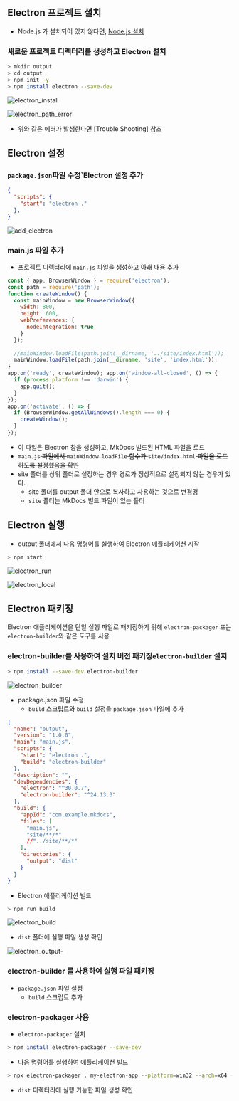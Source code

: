 ## Electron 프로젝트 설치 

- Node.js 가 설치되어 있지 않다면, [Node.js 설치](Node.js%20설치.md)    
	
### 새로운 프로젝트 디렉터리를 생성하고 Electron 설치

```sh
> mkdir output 
> cd output 
> npm init -y 
> npm install electron --save-dev
```

![electron_install](/Resources/electron_install.png)

 ![electron_path_error](/Resources/electron_path_error.png)
 
 - 위와 같은 에러가 발생한다면 [Trouble Shooting] 참조

## Electron 설정

### `package.json`파일 수정`Electron 설정 추가

```json
{   
  "scripts": { 
    "start": "electron ." 
  }, 
}
```


![add_electron](/Resources/add_electron.png)

### main.js 파일 추가
- 프로젝트 디렉터리에 `main.js` 파일을 생성하고 아래 내용 추가

```js
const { app, BrowserWindow } = require('electron'); 
const path = require('path'); 
function createWindow() { 
  const mainWindow = new BrowserWindow({ 
    width: 800, 
    height: 600, 
    webPreferences: { 
      nodeIntegration: true 
    } 
  }); 
  
  //mainWindow.loadFile(path.join(__dirname, '../site/index.html')); 
  mainWindow.loadFile(path.join(__dirname, 'site', 'index.html')); 
} 
app.on('ready', createWindow); app.on('window-all-closed', () => { 
  if (process.platform !== 'darwin') { 
    app.quit(); 
  } 
}); 
app.on('activate', () => { 
  if (BrowserWindow.getAllWindows().length === 0) { 
    createWindow(); 
  } 
});
```

- 이 파일은 Electron 창을 생성하고, MkDocs 빌드된 HTML 파일을 로드
- ~~`main.js` 파일에서 `mainWindow.loadFile` 함수가 `site/index.html` 파일을 로드하도록 설정했음을 확인~~
- site 폴더를 상위 폴더로 설정하는 경우 경로가 정상적으로 설정되지 않는 경우가 있다.
	- site 폴더를 output 폴더 안으로 복사하고 사용하는 것으로 변경경
	- `site` 폴더는 MkDocs 빌드 파일이 있는 폴더

## Electron 실행

- output 폴더에서 다음 명령어를 실행하여 Electron 애플리케이션 시작

```sh
> npm start
```

![electron_run](/Resources/electron_run.png)

![electron_local](/Resources/electron_local.png)

## Electron 패키징

Electron 애플리케이션을 단일 실행 파일로 패키징하기 위해 `electron-packager` 또는 `electron-builder`와 같은 도구를 사용
### electron-builder를 사용하여 설치 버전 패키징`electron-builder` 설치

```sh
> npm install --save-dev electron-builder
```

![electron_builder](/Resources/electron_builder.png)

- package.json 파일 수정
	- `build` 스크립트와 `build` 설정을 `package.json` 파일에 추가

```json
{
  "name": "output",
  "version": "1.0.0",
  "main": "main.js",
  "scripts": {
    "start": "electron .",
	"build": "electron-builder"
  },
  "description": "",
  "devDependencies": {
    "electron": "^30.0.7",
	"electron-builder": "^24.13.3"
  },
  "build": { 
    "appId": "com.example.mkdocs", 
    "files": [ 
      "main.js", 
      "site/**/*" 
      //"../site/**/*" 
    ], 
    "directories": { 
      "output": "dist" 
    } 
  } 
}
```

- Electron 애플리케이션 빌드

```sh
> npm run build
```

![electron_build](/Resources/electron_build.png)

- `dist` 폴더에 실행 파일 생성 확인

![electron_output](/Resources/electron_output.png)- 

### electron-builder 를 사용하여 실행 파일 패키징
-  `package.json` 파일 설정
	- `build` 스크립트 추가
### electron-packager 사용
- `electron-packager` 설치

```sh
> npm install electron-packager --save-dev
```

- 다음 명령어를 실행하여 애플리케이션 빌드

```sh
> npx electron-packager . my-electron-app --platform=win32 --arch=x64 --out=dist --overwrite
```

- `dist` 디렉터리에 실행 가능한 파일 생성 확인
